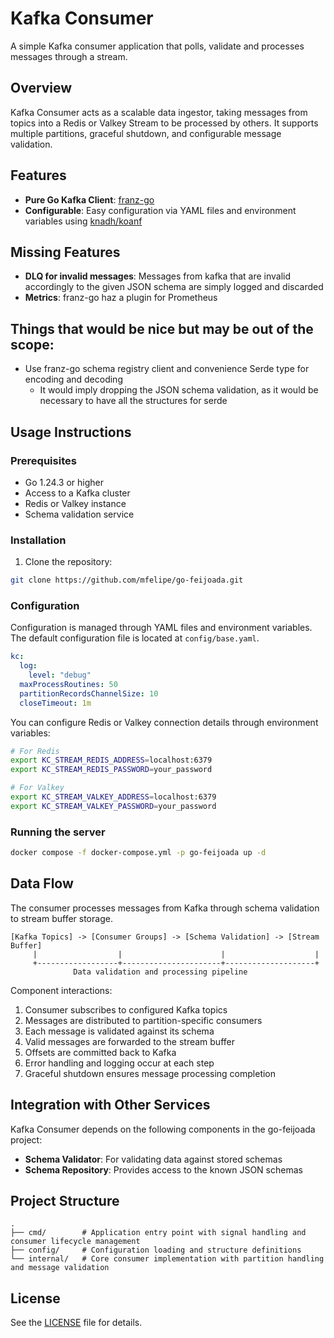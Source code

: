 # Kafka Consumer

A simple Kafka consumer application that polls, validate and processes messages through a stream.

## Overview

Kafka Consumer acts as a scalable data ingestor, taking messages from topics into a Redis or Valkey Stream to be
processed by others. It supports multiple partitions, graceful shutdown, and configurable message validation.

## Features

- **Pure Go Kafka Client**: [franz-go](https://github.com/twmb/franz-go)
- **Configurable**: Easy configuration via YAML files and environment variables
  using [knadh/koanf](https://github.com/knadh/koanf)

## Missing Features

- **DLQ for invalid messages**: Messages from kafka that are invalid accordingly to the given JSON schema are simply
  logged and discarded
- **Metrics**: franz-go haz a plugin for Prometheus

## Things that would be nice but may be out of the scope:

- Use franz-go schema registry client and convenience Serde type for encoding and decoding
    - It would imply dropping the JSON schema validation, as it would be necessary to have all the structures for serde

## Usage Instructions

### Prerequisites

- Go 1.24.3 or higher
- Access to a Kafka cluster
- Redis or Valkey instance
- Schema validation service

### Installation

1. Clone the repository:

```bash
git clone https://github.com/mfelipe/go-feijoada.git
```

### Configuration

Configuration is managed through YAML files and environment variables. The default configuration file is located at
`config/base.yaml`.

```yaml
kc:
  log:
    level: "debug"
  maxProcessRoutines: 50
  partitionRecordsChannelSize: 10
  closeTimeout: 1m
```

You can configure Redis or Valkey connection details through environment variables:

```bash
# For Redis
export KC_STREAM_REDIS_ADDRESS=localhost:6379
export KC_STREAM_REDIS_PASSWORD=your_password

# For Valkey
export KC_STREAM_VALKEY_ADDRESS=localhost:6379
export KC_STREAM_VALKEY_PASSWORD=your_password
```

### Running the server

```bash
docker compose -f docker-compose.yml -p go-feijoada up -d
```

## Data Flow

The consumer processes messages from Kafka through schema validation to stream buffer storage.

```ascii
[Kafka Topics] -> [Consumer Groups] -> [Schema Validation] -> [Stream Buffer]
     |                  |                      |                    |
     +------------------+----------------------+--------------------+
              Data validation and processing pipeline
```

Component interactions:

1. Consumer subscribes to configured Kafka topics
2. Messages are distributed to partition-specific consumers
3. Each message is validated against its schema
4. Valid messages are forwarded to the stream buffer
5. Offsets are committed back to Kafka
6. Error handling and logging occur at each step
7. Graceful shutdown ensures message processing completion

## Integration with Other Services

Kafka Consumer depends on the following components in the go-feijoada project:

- **Schema Validator**: For validating data against stored schemas
- **Schema Repository**: Provides access to the known JSON schemas

## Project Structure

```
.
├── cmd/        # Application entry point with signal handling and consumer lifecycle management
├── config/     # Configuration loading and structure definitions
└── internal/   # Core consumer implementation with partition handling and message validation
```

## License

See the [LICENSE](../LICENSE.md) file for details.
